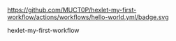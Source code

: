 https://github.com/MUCT0P/hexlet-my-first-workflow/actions/workflows/hello-world.yml/badge.svg


hexlet-my-first-workflow
